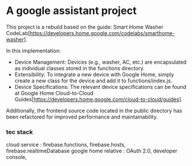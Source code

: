 # A google assistant project
This project is a rebuild based on the guide: Smart Home Washer CodeLab[https://developers.home.google.com/codelabs/smarthome-washer].

In this implementation:

- Device Management: Devices (e.g., washer, AC, etc.) are encapsulated as individual classes stored in the functions directory.
- Extensibility: To integrate a new device with Google Home, simply create a new class for the device and add it to functions/index.js.
- Device Specifications: The relevant device specifications can be found at Google Home Cloud-to-Cloud Guides[https://developers.home.google.com/cloud-to-cloud/guides].

Additionally, the frontend source code located in the public directory has been refactored for improved performance and maintainability.



### tec stack  
cloud service : firebase.functions, firebase.hosts, firebase.realtimeDatabase
google home relative : OAuth 2.0, developer console, 